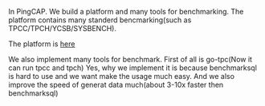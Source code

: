 In PingCAP. We build a platform and many tools for benchmarking. The platform contains many standerd bencmarking(such as TPCC/TPCH/YCSB/SYSBENCH).

The platform is [here](http://perf.pingcap.com)

We also implement many tools for benchmark. First of all is go-tpc(Now it can run tpcc and tpch)
Yes, why we implement it is because benchmarksql is hard to use and we want make the usage much easy. And we also improve the speed of generat data much(about 3-10x faster then benchmarksql)